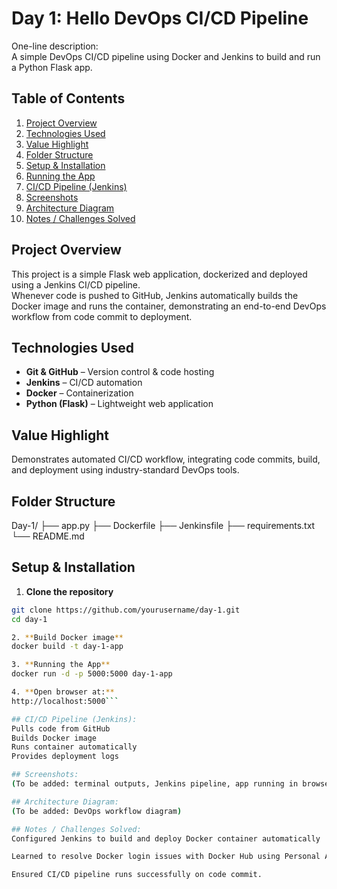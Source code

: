 # Day 1: Hello DevOps CI/CD Pipeline

One-line description:  
A simple DevOps CI/CD pipeline using Docker and Jenkins to build and run a Python Flask app.

## Table of Contents
1. [Project Overview](#project-overview)
2. [Technologies Used](#technologies-used)
3. [Value Highlight](#value-highlight)
4. [Folder Structure](#folder-structure)
5. [Setup & Installation](#setup--installation)
6. [Running the App](#running-the-app)
7. [CI/CD Pipeline (Jenkins)](#cicd-pipeline-jenkins)
8. [Screenshots](#screenshots)
9. [Architecture Diagram](#architecture-diagram)
10. [Notes / Challenges Solved](#notes--challenges-solved)

## Project Overview
This project is a simple Flask web application, dockerized and deployed using a Jenkins CI/CD pipeline.  
Whenever code is pushed to GitHub, Jenkins automatically builds the Docker image and runs the container, demonstrating an end-to-end DevOps workflow from code commit to deployment.

## Technologies Used
- **Git & GitHub** – Version control & code hosting  
- **Jenkins** – CI/CD automation  
- **Docker** – Containerization  
- **Python (Flask)** – Lightweight web application

## Value Highlight
Demonstrates automated CI/CD workflow, integrating code commits, build, and deployment using industry-standard DevOps tools.

## Folder Structure
Day-1/
├── app.py
├── Dockerfile
├── Jenkinsfile
├── requirements.txt
└── README.md


## Setup & Installation
1. **Clone the repository**  
```bash
git clone https://github.com/yourusername/day-1.git
cd day-1

2. **Build Docker image**
docker build -t day-1-app

3. **Running the App**
docker run -d -p 5000:5000 day-1-app

4. **Open browser at:**
http://localhost:5000```

## CI/CD Pipeline (Jenkins):
Pulls code from GitHub
Builds Docker image
Runs container automatically
Provides deployment logs

## Screenshots:
(To be added: terminal outputs, Jenkins pipeline, app running in browser)

## Architecture Diagram:
(To be added: DevOps workflow diagram)

## Notes / Challenges Solved:
Configured Jenkins to build and deploy Docker container automatically

Learned to resolve Docker login issues with Docker Hub using Personal Access Token

Ensured CI/CD pipeline runs successfully on code commit.
